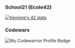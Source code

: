 <!-- ### Connect with me:
 -->

### School21 (Ecole42)  

[![tjennine's 42 stats](https://badge42.herokuapp.com/api/stats/tjennine?privacyEmail=true&cursus=42%20cursus)](https://github.com/mamboojamboo)

### Codewars

![My Codewarrior Profile Badge](https://www.codewars.com/users/mamboojamboo/badges/large)

<!-- ![42](https://badgen.net/badge/Born2Code/tjennine/purple?cache=86400&icon=https://meta.intra.42.fr/assets/42_logo-7dfc9110a5319a308863b96bda33cea995046d1731cebb735e41b16255106c12.svg) -->
